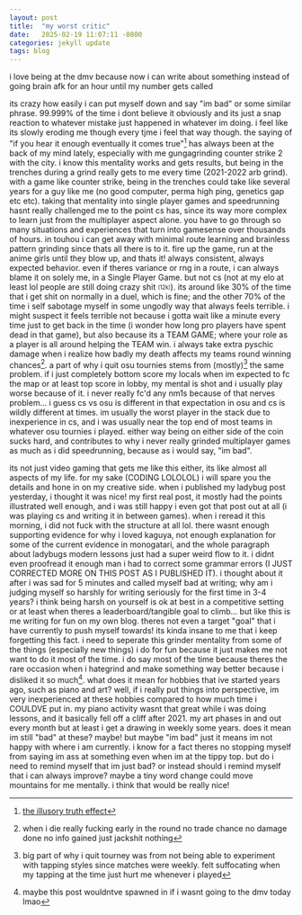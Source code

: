```yaml
---
layout: post
title:  "my worst critic"
date:   2025-02-19 11:07:11 -0800
categories: jekyll update
tags: blog
---
```

i love being at the dmv because
now i can write about something
instead of going brain afk for an
hour until my number gets called

its crazy how easily i can put myself
down and say "im bad" or some
similar phrase. 99.999% of the time
i dont believe it obviously and its
just a snap reaction to whatever
mistake just happened in whatever
im doing. i feel like its slowly
eroding me though every tjme i feel
that way though. the saying of "if
you hear it enough eventually it
comes true"[^1] has always been at the
back of my mind lately, especially
with me gungagrinding counter
strike 2 with the city. i know this
mentality works and gets results,
but being in the trenches during a
grind really gets to me every time
(2021-2022 arb grind). with a
game like counter strike, being in
the trenches could take like several
years for a guy like me (no good
computer, perma high ping, genetics gap etc etc). taking
that mentality into single player
games and speedrunning hasnt
really challenged me to the point cs
has, since its way more
complex to learn just from the
multiplayer aspect alone. you have to go through so many situations and experiences that turn into gamesense over thousands of hours. in touhou i
can get away with minimal route
learning and brainless pattern
grinding since thats all there is to it.
fire up the game, run at the anime
girls until they blow up, and thats it!
always consistent, always expected
behavior. even if theres variance or
rng in a route, i can always blame it
on solely me, in a Single Player
Game. but not cs (not at my elo at
least lol people are still doing crazy
shit <sub><sup>(12k)</sup></sub>). its around like 30% of the time
that i get shit on normally in a duel,
which is fine; and the other 70% of
the time i self sabotage myself in
some ungodly way that always feels
terrible. i might suspect it feels
terrible not because i gotta wait like
a minute every time just to get back
in the time (i wonder how long pro
players have spent dead in that
game), but also because its a TEAM
GAME; where your role as a player
is all around helping the TEAM win. i
always take extra pyschic damage
when i realize how badly my death
affects my teams round winning
chances[^2]. a part of why i
quit osu tournies stems from
(mostly)[^3] the same problem. if i just
completely bottom score my locals
when im expected to fc the map or
at least top score in lobby, my
mental is shot and i usually play
worse because of it. i never really
fc'd any nm1s because of that
nerves problem... i guess cs vs osu
is different in that expectation in
osu and cs is wildly different at
times. im usually the worst player in
the stack due to inexperience in cs,
and i was usually near the top end
of most teams in whatever osu
tournies i played. either way being
on either side of the coin sucks
hard, and contributes to why i never
really grinded multiplayer games as
much as i did speedrunning,
because as i would say, "im bad".

its not just video gaming that gets
me like this either, its like almost all
aspects of my life. for my sake
(CODING LOLOLOL) i will spare you
the details and hone in on my
creative side. when i published my
ladybug post yesterday, i thought it
was nice! my first real post, it
mostly had the points illustrated
well enough, and i was still happy i
even got that post out at all (i was
playing cs and writing it in between
games). when i reread it this morning,
i did not fuck with the structure at
all lol. there wasnt enough
supporting evidence for why i loved
kaguya, not enough explanation for
some of the current evidence in
monogatari, and the whole
paragraph about ladybugs modern
lessons just had a super weird flow
to it. i didnt even proofread it enough man 
i had to correct some grammar errors (I JUST CORRECTED MORE ON THIS POST AS I PUBLISHED IT).
i thought about it after i was
sad for 5 minutes and called myself
bad at writing; why am i judging
myself so harshly for writing
seriously for the first time in 3-4
years? i think being harsh on
yourself is ok at best in a
competitive setting or at least when
theres a leaderboard/tangible goal
to climb... but like this is me writing
for fun on my own blog. theres not
even a target "goal" that i have
currently to push myself towards!
its kinda insane to me that i keep
forgetting this fact. i need to
seperate this grinder mentality from
some of the things (especially new
things) i do for fun because it just
makes me not want to do it most of
the time. i do say most of the time
because theres the rare occasion
when i hategrind and make
something way better because i
disliked it so much[^4].
what does it mean for hobbies that
ive started years ago, such as piano
and art? well, if i really put things
into perspective, im very
inexperienced at these hobbies
compared to how much time i
COULDVE put in. my piano activity
wasnt that great while i was doing
lessons, and it basically fell off a
cliff after 2021. my art phases in
and out every month but at least i
get a drawing in weekly some years.
does it mean im still "bad" at these?
maybe! but maybe "im bad" just it
means im not happy with where i
am currently. i know for a fact
theres no stopping myself from
saying im ass at something even
when im at the tippy top. but do i
need to remind myself that im just
bad? or instead should i remind
myself that i can always improve?
maybe a tiny word change could
move mountains for me mentally. i
think that would be really nice!

[^1]: [the illusory truth effect](https://thedecisionlab.com/biases/illusory-truth-effect)

[^2]: when i die really fucking early in the round no trade chance no damage done no info gained just jackshit nothing

[^3]: big part of why i quit tourney was from not being able to experiment with tapping styles since matches were weekly. felt suffocating when my tapping at the time just hurt me whenever i played

[^4]: maybe this post wouldntve spawned in if i wasnt going to the dmv today lmao